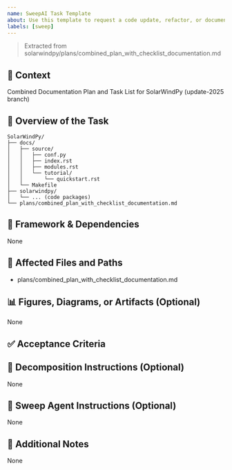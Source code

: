 ```yaml
---
name: SweepAI Task Template
about: Use this template to request a code update, refactor, or documentation change via SweepAI.
labels: [sweep]
---
```


> Extracted from solarwindpy/plans/combined_plan_with_checklist_documentation.md

## 🧠 Context

Combined Documentation Plan and Task List for SolarWindPy (update-2025 branch)

## 🎯 Overview of the Task

```
SolarWindPy/
├── docs/
│   ├── source/
│   │   ├── conf.py
│   │   ├── index.rst
│   │   ├── modules.rst
│   │   └── tutorial/
│   │       └── quickstart.rst
│   └── Makefile
├── solarwindpy/
│   └── ... (code packages)
└── plans/combined_plan_with_checklist_documentation.md
```

## 🔧 Framework & Dependencies

None

## 📂 Affected Files and Paths

- plans/combined_plan_with_checklist_documentation.md

## 📊 Figures, Diagrams, or Artifacts (Optional)

None

## ✅ Acceptance Criteria

## 🧩 Decomposition Instructions (Optional)

None

## 🤖 Sweep Agent Instructions (Optional)

None

## 💬 Additional Notes

None
